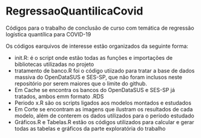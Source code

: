# RegressaoQuantilicaCovid

Códigos para o trabalho de conclusão de curso com temática de regressão logística quantílica para COVID-19

Os códigos earquivos de interesse estão organizados da seguinte forma:
- init.R: é o script onde estão todas as funções e importações de bibliotecas utilizadas no projeto
- tratamento de banco.R foi o código utiizado para tratar a base de dados massiva do OpenDataSUS e SES-SP, que não foram inclusos neste repositório por serem maiores que o limite do github.
- Em Cache se encontra os bancos do OpenDataSUS e SES-SP já tratados, ambos emm formato .RDS
- Periodo x.R são os scripts ligados aos modelos montados e estudados
- Em Corte se encontram as imagens que ilustram os resultados de cada modelo, além de conterem os dados utilizados para o período estudado
- Gráficos.R e Tabelas.R estão os códigos utilizados para calcular e gerar todas as tabelas e gráficos da parte exploratória do trabalho
